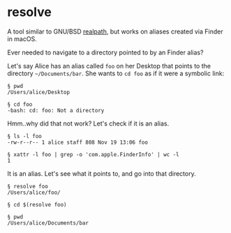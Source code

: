 # resolve
A tool similar to GNU/BSD [realpath][1], but works on aliases created via Finder in macOS.

Ever needed to navigate to a directory pointed to by an Finder alias?

Let's say Alice has an alias called `foo` on her Desktop that points to the directory `~/Documents/bar`. She wants to `cd foo` as if it were a symbolic link:

```
§ pwd
/Users/alice/Desktop

§ cd foo
-bash: cd: foo: Not a directory
```

Hmm..why did that not work? Let's check if it is an alias.

```
§ ls -l foo
-rw-r--r-- 1 alice staff 808 Nov 19 13:06 foo

§ xattr -l foo | grep -o 'com.apple.FinderInfo' | wc -l
1
```

It is an alias. Let's see what it points to, and go into that directory.

```
§ resolve foo
/Users/alice/foo/

§ cd $(resolve foo)

§ pwd
/Users/alice/Documents/bar
```

[1]: https://man.freebsd.org/cgi/man.cgi?realpath(1)
